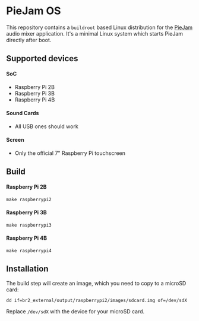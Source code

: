 # PieJam OS
This repository contains a `buildroot` based Linux distribution for
the [PieJam](https://github.com/nooploop/piejam) audio mixer application.
It's a minimal Linux system which starts PieJam directly after boot.

## Supported devices

#### SoC
* Raspberry Pi 2B
* Raspberry Pi 3B
* Raspberry Pi 4B

#### Sound Cards
* All USB ones should work

#### Screen
* Only the official 7" Raspberry Pi touchscreen

## Build

#### Raspberry Pi 2B
```
make raspberrypi2
```

#### Raspberry Pi 3B
```
make raspberrypi3
```

#### Raspberry Pi 4B
```
make raspberrypi4
```

## Installation
The build step will create an image, which you need to copy to a microSD card:
```
dd if=br2_external/output/raspberrypi2/images/sdcard.img of=/dev/sdX
```
Replace `/dev/sdX` with the device for your microSD card.
